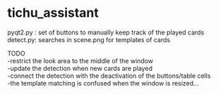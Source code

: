 # tichu_assistant
pyqt2.py : set of buttons to manually keep track of the played cards  
detect.py: searches in scene.png for templates of cards

TODO  
-restrict the look area to the middle of the window  
-update the detection when new cards are played  
-connect the detection with the deactivation of the buttons/table cells  
-the template matching is confused when the window is resized...  
